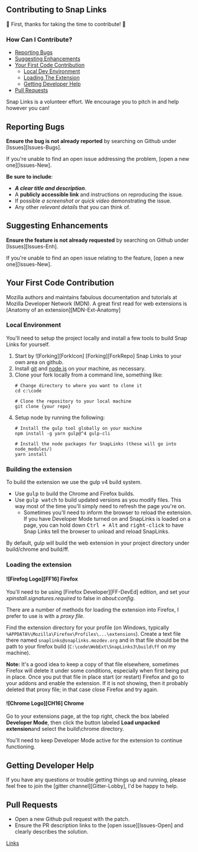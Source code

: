 ## Contributing to Snap Links

:clap: First, thanks for taking the time to contribute! :clap:

### How Can I Contribute?
  * [Reporting Bugs](#reporting-bugs)
  * [Suggesting Enhancements](#suggesting-enhancements)
  * [Your First Code Contribution](#your-first-code-contribution)
    * [Local Dev Environment](#local-environment)
    * [Loading The Extension](#loading-the-extension)
    * [Getting Developer Help](#getting-developer-help)
  * [Pull Requests](#pull-requests)

Snap Links is a volunteer effort.  We encourage you to pitch in and help however you can!

## Reporting Bugs
__Ensure the bug is not already reported__ by searching on Github under [Issues][Issues-Bugs].

If you're unable to find an open issue addressing the problem, [open a new one][Issues-New].

__Be sure to include__:

  * *__A clear title and description__*.
  * A __publicly accessible link__ and instructions on reproducing the issue.
  * If possible *a screenshot or quick video* demonstrating the issue.
  * Any other *relevant details* that you can think of.


## Suggesting Enhancements
__Ensure the feature is not already requested__ by searching on Github under [Issues][Issues-Enh].

If you're unable to find an open issue relating to the feature, [open a new one][Issues-New].

## **Your First Code Contribution**
Mozilla authors and maintains fabulous documentation and tutorials at Mozilla Developer Network (MDN).  A great first read for web extensions is [Anatomy of an extension][MDN-Ext-Anatomy]

### Local Environment
You'll need to setup the project locally and install a few tools to build Snap Links for yourself.

1. Start by ![Forking][ForkIcon] [Forking][ForkRepo] Snap Links to your own area on github.
2. Install [git](https://git-scm.com/downloads) and [node.js](https://nodejs.org/en/download/) on your machine, as necessary.
3. Clone your fork locally from a command line, something like:
    ```shell
    # Change directory to where you want to clone it
    cd c:\code

    # Clone the repository to your local machine
    git clone {your repo}
    ```
4.  Setup node by running the following:
    ```shell
    # Install the gulp tool globally on your machine
    npm install -g yarn gulp@^4 gulp-cli

    # Install the node packages for SnapLinks (these will go into node_modules/)
    yarn install
    ```

### Building the extension

To build the extension we use the gulp v4 build system.
  * Use <kbd>gulp</kbd> to build the Chrome and Firefox builds.
  * Use <kbd>gulp watch</kbd> to build updated versions as you modify files.  This way most of the time you'll simply need to refresh the page you're on.
    * Sometimes you'll need to inform the browser to reload the extension.  <br>
    If you have Developer Mode turned on and SnapLinks is loaded on a page, you can
    hold down <kbd>Ctrl + Alt</kbd> and <kbd>right-click</kbd> to have Snap Links tell the browser to unload and reload SnapLinks.

By default, gulp will build the web extension in your project directory under build/chrome and build/ff.

### Loading the extension

#### ![Firefog Logo][FF16] Firefox

You'll need to be using [Firefox Developer][FF-DevEd] edition, and set your *xpinstall.signatures.required* to false in *about:config*.

There are a number of methods for loading the extension into Firefox, I prefer to use is with a *proxy file*.

Find the extension directory for your profile (on Windows, typically `%APPDATA%\Mozilla\Firefox\Profiles\...\extensions`).  Create a text file there named `snaplinks@snaplinks.mozdev.org` and in that file should be the path to your firefox build (`C:\code\WebExt\SnapLinks3\build\ff` on my machine).

**Note:** It's a good idea to keep a copy of that file elsewhere, sometimes Firefox will delete it under some conditions, especially when first being put in place.  Once you put that file in place start (or restart) Firefox and go to your addons and enable the extension.  If it is not showing, then it probably deleted that proxy file; in that case close Firefox and try again.

#### ![Chrome Logo][CH16] Chrome

Go to your extensions page, at the top right, check the box labeled **Developer Mode**, then click the button labeled **Load unpacked extension**and select the build\chrome directory.

You'll need to keep Developer Mode active for the extension to continue functioning.

## Getting Developer Help

If you have any questions or trouble getting things up and running, please feel free to join the [gitter channel][Gitter-Lobby], I'd be happy to help.

## Pull Requests

  * Open a new Github pull request with the patch.
  * Ensure the PR description links to the [open issue][Issues-Open] and clearly describes the solution.





[Links](Links.md ':include')
